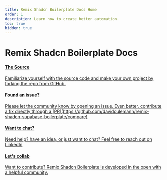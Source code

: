 ```yaml
---
title: Remix Shadcn Boilerplate Docs Home
order: 1
description: Learn how to create better automation.
toc: true
hidden: true
---
```


# Remix Shadcn Boilerplate Docs

<docs-cards>
  <a href="https://github.com/davidculemann/remix-shadcn-supabase-boilerplate" aria-label="Source code">
    <docs-card>
      <h4>The Source</h4>
      <p>Familiarize yourself with the source code and make your own project by forking the repo from GitHub.</p>
    </docs-card>
  </a>
  <a href="https://github.com/davidculemann/remix-shadcn-supabase-boilerplate/issues/new" aria-label="Issues">
    <docs-card>
      <h4 class="text-green-brand">Found an issue?</h4>
      <p>Please let the community know by opening an issue. Even better, contribute a fix directly through a [PR](https://github.com/davidculemann/remix-shadcn-supabase-boilerplate/compare)</p>
    </docs-card>
  </a>
  <a href="https://www.linkedin.com/in/david-culemann" aria-label="Contact">
    <docs-card>
      <h4 class="text-green-brand">Want to chat?</h4>
      <p>Need help? have an idea, or just want to chat? Feel free to reach out on LinkedIn</p>
    </docs-card>
  </a>
  <a href="https://github.com/davidculemann/remix-shadcn-boilerplate" aria-label="Remix API" target="_blank">
    <docs-card>
      <h4 class="text-red-brand">Let's collab</h4>
      <p>Want to contribute? Remix Shadcn Boilerplate is developed in the open with a helpful community.</p>
    </docs-card>
  </a>
</docs-cards>

<!--

{Add this when I'm done moving things around}

## How to Use These Docs

- **Tutorials**: These are step-by-step guides that walk you through building a specific app. They're great for getting started with Remix and learning the basics.
- **Discussions**: These help you understand Remix by diving into a topic and how various APIs work together to meet use cases or explain some behavior that might not be obvious just from the API.
- **Reference**: These are the docs for the APIs and conventions that Remix provides. They're great for looking up how to use a specific API or feature but don't contain a lot of conversation about how to use them together.
- **Guides**: They're great for learning how to use Remix in a specific way or for a specific use case.

-->
